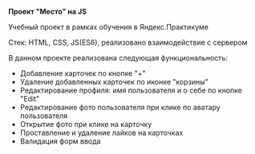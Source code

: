 <b>Проект "Место" на JS</b>
<p>Учебный проект в рамках обучения в Яндекс.Практикуме</p>
<p>Стек: HTML, CSS, JS(ES6), реализовано взаимодействие с сервером</p>
<p>В данном проекте реализована следующая функциональность:</p>
<ul>
<li>Добавление карточек по кнопке "+"</li>
<li>Удаление добавленных карточек по иконке "корзины"</li>
<li>Редактирование профиля: имя пользователя и о себе по кнопке "Edit"</li>
<li>Редактирование фото пользователя при клике по аватару пользователя</li>
<li>Открытие фото при клике на карточку</li>
<li>Проставление и удаление лайков на карточках</li>
<li>Валидация форм ввода</li>
</ul>
